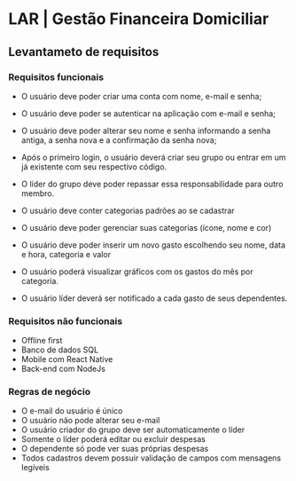 # LAR | Gestão Financeira Domiciliar

## Levantameto de requisitos

### Requisitos funcionais

- O usuário deve poder criar uma conta com nome, e-mail e senha;
- O usuário deve poder se autenticar na aplicação com e-mail e senha;
- O usuário deve poder alterar seu nome e senha informando a senha antiga, a senha nova e a confirmação da senha nova;

- Após o primeiro login, o usuário deverá criar seu grupo ou entrar em um já existente com seu respectivo código.

- O líder do grupo deve poder repassar essa responsabilidade para outro membro.

- O usuário deve conter categorias padrões ao se cadastrar
- O usuário deve poder gerenciar suas categorias (ícone, nome e cor)

- O usuário deve poder inserir um novo gasto escolhendo seu nome, data e hora, categoria e valor

- O usuário poderá visualizar gráficos com os gastos do mês por categoria.

- O usuário líder deverá ser notificado a cada gasto de seus dependentes.

### Requisitos não funcionais

- Offline first
- Banco de dados SQL
- Mobile com React Native
- Back-end com NodeJs

### Regras de negócio

- O e-mail do usuário é único
- O usuário não pode alterar seu e-mail
- O usuário criador do grupo deve ser automaticamente o líder
- Somente o líder poderá editar ou excluir despesas
- O dependente só pode ver suas próprias despesas
- Todos cadastros devem possuir validação de campos com mensagens legíveis
